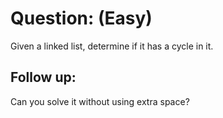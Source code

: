 # Question: (Easy)

Given a linked list, determine if it has a cycle in it.

## Follow up:

Can you solve it without using extra space?

